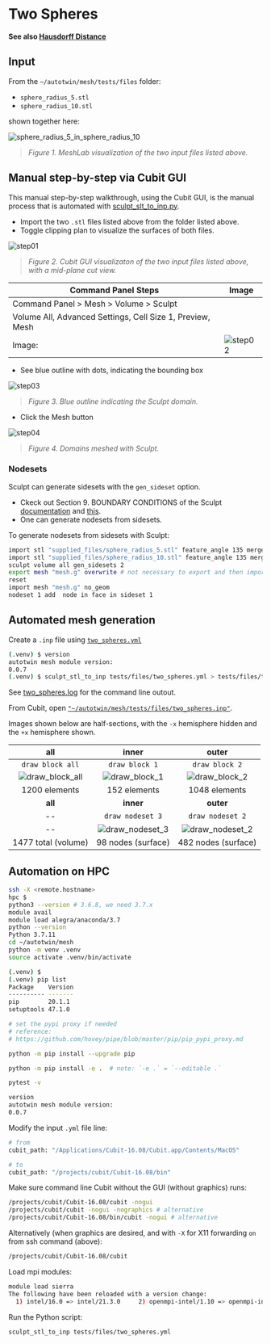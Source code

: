 # Two Spheres

**See also [Hausdorff Distance](../hausdorff_distance.md)**

## Input

From the `~/autotwin/mesh/tests/files` folder:

* `sphere_radius_5.stl`
* `sphere_radius_10.stl`

shown together here:

![sphere_radius_5_in_sphere_radius_10](../figs/sphere_radius_5_in_sphere_radius_10.png)
> *Figure 1. MeshLab visualization of the two input files listed above.*

## Manual step-by-step via Cubit GUI

This manual step-by-step walkthrough, using the Cubit GUI, is the manual process that is automated with [sculpt_slt_to_inp.py](../../src/atmesh/sculpt_stl_to_inp.py).

* Import the two `.stl` files listed above from the folder listed above.
* Toggle clipping plan to visualize the surfaces of both files.

![step01](figs/step01.png)
> *Figure 2. Cubit GUI visualizaton of the two input files listed above, with a mid-plane cut view.*

Command Panel Steps | Image
-- | --
Command Panel > Mesh > Volume > Sculpt |
Volume All, Advanced Settings, Cell Size 1, Preview, Mesh |
Image: | ![step02](figs/step02.png)

* See blue outline with dots, indicating the bounding box

![step03](figs/step03.png)
> *Figure 3. Blue outline indicating the Sculpt domain.*

* Click the Mesh button

![step04](figs/step04.png)
> *Figure 4. Domains meshed with Sculpt.*

### Nodesets

Sculpt can generate sidesets with the `gen_sideset` option.

* Ckeck out Section 9. BOUNDARY CONDITIONS of the Sculpt [documentation](https://cubit.sandia.gov/files/cubit/16.08/help_manual/WebHelp/cubithelp.htm) and [this](https://coreform.com/cubit_help/mesh_generation/meshing_schemes/parallel/sculpt_bcs.htm?rhsearch=side_sets&rhhlterm=sidesets%20sideset).
* One can generate nodesets from sidesets.

To generate nodesets from sidesets with Sculpt:

```bash
import stl "supplied_files/sphere_radius_5.stl" feature_angle 135 merge
import stl "supplied_files/sphere_radius_10.stl" feature_angle 135 merge
sculpt volume all gen_sidesets 2
export mesh "mesh.g" overwrite # not necessary to export and then import the .g file
reset
import mesh "mesh.g" no_geom
nodeset 1 add  node in face in sideset 1
```

## Automated mesh generation

Create a `.inp` file using [`two_spheres.yml`](../../tests/files/two_spheres.yml)

```bash
(.venv) $ version
autotwin mesh module version:
0.0.7
(.venv) $ sculpt_stl_to_inp tests/files/two_spheres.yml > tests/files/two_spheres.log
```

See [two_spheres.log](../../tests/files/two_spheres.log) for the command line outout.

From Cubit, open [`"~/autotwin/mesh/tests/files/two_spheres.inp"`](../../tests/files/two_spheres.inp).

Images shown below are half-sections, with the `-x` hemisphere hidden and the `+x` hemisphere shown.

all | inner | outer
:--: | :--: | :--: 
`draw block all` | `draw block 1` | `draw block 2`
![draw_block_all](figs/draw_block_all.png) | ![draw_block_1](figs/draw_block_1.png) | ![draw_block_2](figs/draw_block_2.png)
1200 elements | 152 elements | 1048 elements |
**all** | **inner** | **outer**
-- | `draw nodeset 3` | `draw nodeset 2`
-- | ![draw_nodeset_3](figs/draw_nodeset_3.png) | ![draw_nodeset_2](figs/draw_nodeset_2.png)
1477 total (volume) |  98 nodes (surface) | 482 nodes (surface)

## Automation on HPC

```bash
ssh -X <remote.hostname>
hpc $
python3 --version # 3.6.8, we need 3.7.x
module avail
module load alegra/anaconda/3.7
python --version
Python 3.7.11
cd ~/autotwin/mesh
python -m venv .venv
source activate .venv/bin/activate

(.venv) $
(.venv) pip list
Package    Version
---------- -------
pip        20.1.1
setuptools 47.1.0

# set the pypi proxy if needed
# reference:
# https://github.com/hovey/pipe/blob/master/pip/pip_pypi_proxy.md

python -m pip install --upgrade pip

python -m pip install -e .  # note: `-e .` = `--editable .`

pytest -v

version
autotwin mesh module version:
0.0.7
```

Modify the input `.yml` file line:

```bash
# from
cubit_path: "/Applications/Cubit-16.08/Cubit.app/Contents/MacOS"

# to
cubit_path: "/projects/cubit/Cubit-16.08/bin"
```

Make sure command line Cubit without the GUI (without graphics) runs:

```bash
/projects/cubit/Cubit-16.08/cubit -nogui
/projects/cubit/cubit -nogui -nographics # alternative
/projects/cubit/Cubit-16.08/bin/cubit -nogui # alternative
```

Alternatively (when graphics are desired, and with `-X` for X11 forwarding `on` from ssh command (above):

```bash
/projects/cubit/Cubit-16.08/cubit
```

Load mpi modules:

```bash
module load sierra
The following have been reloaded with a version change:
  1) intel/16.0 => intel/21.3.0     2) openmpi-intel/1.10 => openmpi-intel/4.0
```

Run the Python script:

```bash
sculpt_stl_to_inp tests/files/two_spheres.yml
```
